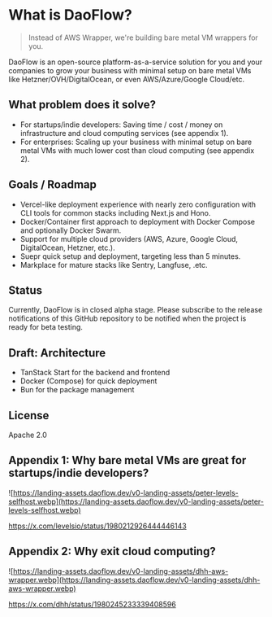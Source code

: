 # What is DaoFlow?

> Instead of AWS Wrapper, we're building bare metal VM wrappers for you.

DaoFlow is an open-source platform-as-a-service solution for you and your companies to grow your business with minimal setup on bare metal VMs like Hetzner/OVH/DigitalOcean, or even AWS/Azure/Google Cloud/etc.


## What problem does it solve?

- For startups/indie developers: Saving time / cost / money on infrastructure and cloud computing services (see appendix 1).
- For enterprises: Scaling up your business with minimal setup on bare metal VMs with much lower cost than cloud computing (see appendix 2).

## Goals / Roadmap

- Vercel-like deployment experience with nearly zero configuration with CLI tools for common stacks including Next.js and Hono.
- Docker/Container first approach to deployment with Docker Compose and optionally Docker Swarm.
- Support for multiple cloud providers (AWS, Azure, Google Cloud, DigitalOcean, Hetzner, etc.).
- Suepr quick setup and deployment, targeting less than 5 minutes.
- Markplace for mature stacks like Sentry, Langfuse, .etc.

## Status

Currently, DaoFlow is in closed alpha stage. Please subscribe to the release notifications of this GitHub repository to be notified when the project is ready for beta testing.

## Draft: Architecture

- TanStack Start for the backend and frontend
- Docker (Compose) for quick deployment
- Bun for the package management

## License

Apache 2.0

## Appendix 1: Why bare metal VMs are great for startups/indie developers?

![https://landing-assets.daoflow.dev/v0-landing-assets/peter-levels-selfhost.webp](https://landing-assets.daoflow.dev/v0-landing-assets/peter-levels-selfhost.webp)

<https://x.com/levelsio/status/1980212926444446143>


## Appendix 2: Why exit cloud computing?

![https://landing-assets.daoflow.dev/v0-landing-assets/dhh-aws-wrapper.webp](https://landing-assets.daoflow.dev/v0-landing-assets/dhh-aws-wrapper.webp)

<https://x.com/dhh/status/1980245233339408596>
